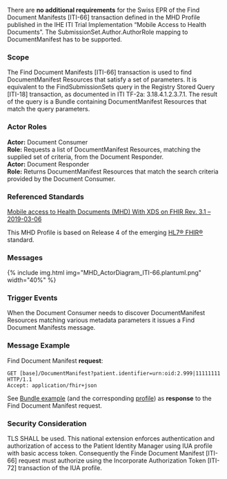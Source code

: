 There are **no additional requirements** for the Swiss EPR of the Find Document Manifests [ITI-66] transaction
defined in the MHD Profile published in the IHE ITI Trial Implementation “Mobile Access to Health Documents”.
The SubmissionSet.Author.AuthorRole mapping to DocumentManifest has to be supported.

### Scope

The Find Document Manifests [ITI-66] transaction is used to find DocumentManifest Resources
that satisfy a set of parameters. It is equivalent to the FindSubmissionSets query in the Registry
Stored Query [ITI-18] transaction, as documented in ITI TF-2a: 3.18.4.1.2.3.7.1. The result of
the query is a Bundle containing DocumentManifest Resources that match the query parameters.

### Actor Roles

**Actor:** Document Consumer   
**Role:** Requests a list of DocumentManifest Resources, matching the supplied set of criteria, from the Document Responder.   
**Actor:** Document Responder   
**Role:** Returns DocumentManifest Resources that match the search criteria provided by the Document Consumer.   

### Referenced Standards

[Mobile access to Health Documents (MHD) With XDS on FHIR Rev. 3.1 – 2019-03-06](https://www.ihe.net/uploadedFiles/Documents/ITI/IHE_ITI_Suppl_MHD.pdf)   

This MHD Profile is based on Release 4 of the emerging [HL7® FHIR®](https://www.hl7.org/fhir/index.html) standard.

### Messages

{% include img.html img="MHD_ActorDiagram_ITI-66.plantuml.png" width="40%" %}

### Trigger Events

When the Document Consumer needs to discover DocumentManifest Resources matching
various metadata parameters it issues a Find Document Manifests message. 

### Message Example

Find Document Manifest **request**:
```
GET [base]/DocumentManifest?patient.identifier=urn:oid:2.999|11111111 HTTP/1.1
Accept: application/fhir+json
```

See [Bundle example](Bundle-Bundle-FindDocumentManifests.html) (and the corresponding [profile](StructureDefinition-ch-mhd-comprehensive-documentmanifest-bundle.html)) as **response** to the Find Document Manifest request.

### Security Consideration

TLS SHALL be used. This national extension enforces authentication and authorization of access to the
Patient Identity Manager using IUA profile with basic access token. Consequently
the Finde Document Manifest [ITI-66] request must authorize using the Incorporate Authorization Token [ITI-
72] transaction of the IUA profile.